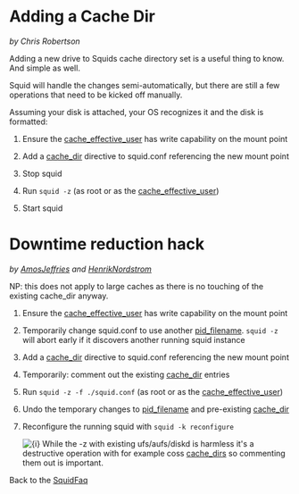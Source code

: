 # Adding a Cache Dir

*by Chris Robertson*

Adding a new drive to Squids cache directory set is a useful thing to
know. And simple as well.

Squid will handle the changes semi-automatically, but there are still a
few operations that need to be kicked off manually.

Assuming your disk is attached, your OS recognizes it and the disk is
formatted:

1.  Ensure the
    [cache\_effective\_user](http://www.squid-cache.org/Doc/config/cache_effective_user#)
    has write capability on the mount point

2.  Add a [cache\_dir](http://www.squid-cache.org/Doc/config/cache_dir#)
    directive to squid.conf referencing the new mount point

3.  Stop squid

4.  Run `squid -z` (as root or as the
    [cache\_effective\_user](http://www.squid-cache.org/Doc/config/cache_effective_user#))

5.  Start squid

# Downtime reduction hack

*by
[AmosJeffries](https://wiki.squid-cache.org/action/show/SquidFaq/AddACacheDir/AmosJeffries#)
and
[HenrikNordstrom](https://wiki.squid-cache.org/action/show/SquidFaq/AddACacheDir/HenrikNordstrom#)*

NP: this does not apply to large caches as there is no touching of the
existing cache\_dir anyway.

1.  Ensure the
    [cache\_effective\_user](http://www.squid-cache.org/Doc/config/cache_effective_user#)
    has write capability on the mount point

2.  Temporarily change squid.conf to use another
    [pid\_filename](http://www.squid-cache.org/Doc/config/pid_filename#).
    `squid -z` will abort early if it discovers another running squid
    instance

3.  Add a [cache\_dir](http://www.squid-cache.org/Doc/config/cache_dir#)
    directive to squid.conf referencing the new mount point

4.  Temporarily: comment out the existing
    [cache\_dir](http://www.squid-cache.org/Doc/config/cache_dir#)
    entries

5.  Run `squid -z -f ./squid.conf` (as root or as the
    [cache\_effective\_user](http://www.squid-cache.org/Doc/config/cache_effective_user#))

6.  Undo the temporary changes to
    [pid\_filename](http://www.squid-cache.org/Doc/config/pid_filename#)
    and pre-existing
    [cache\_dir](http://www.squid-cache.org/Doc/config/cache_dir#)

7.  Reconfigure the running squid with `squid -k reconfigure`
    
    ![{i}](https://wiki.squid-cache.org/wiki/squidtheme/img/icon-info.png)
    While the -z with existing ufs/aufs/diskd is harmless it's a
    destructive operation with for example coss
    [cache\_dirs](http://www.squid-cache.org/Doc/config/cache_dirs#) so
    commenting them out is important.

Back to the
[SquidFaq](https://wiki.squid-cache.org/action/show/SquidFaq/AddACacheDir/SquidFaq#)

